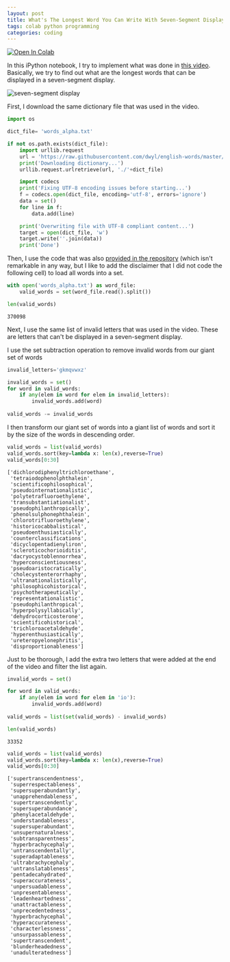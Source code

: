 ```yaml
---
layout: post
title: What's The Longest Word You Can Write With Seven-Segment Displays?
tags: colab python programming
categories: coding
---
```


[![Open In Colab](https://colab.research.google.com/assets/colab-badge.svg)](https://colab.research.google.com/drive/18oyF5AFuczMbckpP5WRqMTCzO8qTO0Cn?usp=sharing)

In this iPython notebook, I try to implement what was done in [this video](https://www.youtube.com/watch?v=zp4BMR88260). Basically, we try to find out what are the longest words that can be displayed in a seven-segment display.

![seven-segment display](https://upload.wikimedia.org/wikipedia/commons/thumb/e/ed/7_Segment_Display_with_Labeled_Segments.svg/432px-7_Segment_Display_with_Labeled_Segments.svg.png)

First, I download the same dictionary file that was used in the video.

```python
import os

dict_file= 'words_alpha.txt'

if not os.path.exists(dict_file):
    import urllib.request
    url = 'https://raw.githubusercontent.com/dwyl/english-words/master/words_alpha.txt'
    print('Downloading dictionary...')
    urllib.request.urlretrieve(url, './'+dict_file)

    import codecs
    print('Fixing UTF-8 encoding issues before starting...')
    f = codecs.open(dict_file, encoding='utf-8', errors='ignore')
    data = set()
    for line in f:
        data.add(line)

    print('Overwriting file with UTF-8 compliant content...')
    target = open(dict_file, 'w')
    target.write(''.join(data))
    print('Done')
```

Then, I use the code that was also [provided in the repository](https://github.com/dwyl/english-words/blob/master/read_english_dictionary.py) (which isn't remarkable in any way, but I like to add the disclaimer that I did not code the following cell) to load all words into a set.

```python
with open('words_alpha.txt') as word_file:
    valid_words = set(word_file.read().split())

len(valid_words)
```



    370098


Next, I use the same list of invalid letters that was used in the video. These are letters that can't be displayed in a seven-segment display.

I use the set subtraction operation to remove invalid words from our giant set of words

```python
invalid_letters='gkmqvwxz'

invalid_words = set()
for word in valid_words:
    if any(elem in word for elem in invalid_letters):
        invalid_words.add(word)
        
valid_words -= invalid_words
```

I then transform our giant set of words into a giant list of words and sort it by the size of the words in descending order.

```python
valid_words = list(valid_words)
valid_words.sort(key=lambda x: len(x),reverse=True)
valid_words[0:30]
```



    ['dichlorodiphenyltrichloroethane',
     'tetraiodophenolphthalein',
     'scientificophilosophical',
     'pseudointernationalistic',
     'polytetrafluoroethylene',
     'transubstantiationalist',
     'pseudophilanthropically',
     'phenolsulphonephthalein',
     'chlorotrifluoroethylene',
     'historicocabbalistical',
     'pseudoenthusiastically',
     'counterclassifications',
     'dicyclopentadienyliron',
     'scleroticochorioiditis',
     'dacryocystoblennorrhea',
     'hyperconscientiousness',
     'pseudoaristocratically',
     'cholecystenterorrhaphy',
     'ultranationalistically',
     'philosophicohistorical',
     'psychotherapeutically',
     'representationalistic',
     'pseudophilanthropical',
     'hyperpolysyllabically',
     'dehydrocorticosterone',
     'scientificohistorical',
     'trichloroacetaldehyde',
     'hyperenthusiastically',
     'ureteropyelonephritis',
     'disproportionableness']


Just to be thorough, I add the extra two letters that were added at the end of the video and filter the list again.

```python
invalid_words = set()

for word in valid_words:
    if any(elem in word for elem in 'io'):
        invalid_words.add(word)
        
valid_words = list(set(valid_words) - invalid_words)

len(valid_words)
```



    33352



```python
valid_words = list(valid_words)
valid_words.sort(key=lambda x: len(x),reverse=True)
valid_words[0:30]
```



    ['supertranscendentness',
     'superrespectableness',
     'supersuperabundantly',
     'unapprehendableness',
     'supertranscendently',
     'supersuperabundance',
     'phenylacetaldehyde',
     'understandableness',
     'supersuperabundant',
     'unsupernaturalness',
     'subtransparentness',
     'hyperbrachycephaly',
     'untranscendentally',
     'superadaptableness',
     'ultrabrachycephaly',
     'untranslatableness',
     'pentadecahydrated',
     'superaccurateness',
     'unpersuadableness',
     'unpresentableness',
     'leadenheartedness',
     'unattractableness',
     'unprecedentedness',
     'hyperbrachycephal',
     'hyperaccurateness',
     'characterlessness',
     'unsurpassableness',
     'supertranscendent',
     'blunderheadedness',
     'unadulteratedness']


